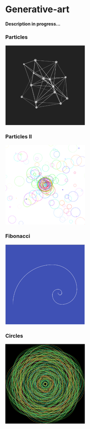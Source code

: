 # Generative-art
#### Description in progress...

### Particles
<a href="http://46.101.187.32/generative-art/particles/" target="_blank"><img src="img/particles.png" height="250" width="250" ></a>

### Particles II
<a href="url"><img src="img/particles2.png" height="250" width="250" ></a>

### Fibonacci
<a href="url"><img src="img/fibonacci.png" height="250" width="250" ></a>

### Circles
<a href="url"><img src="img/circles.png" height="250" width="250" ></a>
